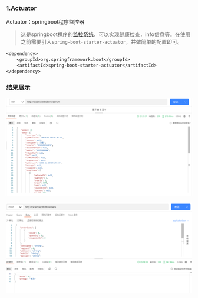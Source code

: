 ### 1.Actuator

Actuator：springboot程序监控器

> 这是springboot程序的[监控系统](https://so.csdn.net/so/search?q=监控系统&spm=1001.2101.3001.7020)，可以实现健康检查，info信息等。在使用之前需要引入`spring-boot-starter-actuator`，并做简单的配置即可。

```
<dependency>
    <groupId>org.springframework.boot</groupId>
    <artifactId>spring-boot-starter-actuator</artifactId>
</dependency>
```



### 结果展示

![image-20221011213020394](assets/image-20221011213020394.png)

![image-20221011231942517](assets/image-20221011231942517.png)
